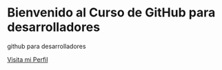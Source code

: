 # Bienvenido al Curso de GitHub para desarrolladores 

github para desarrolladores

[Visita mi Perfil](https://www.linkedin.com/in/adrianzavaleta23/)
